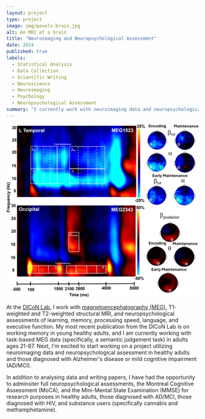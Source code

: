 ```yaml
---
layout: project
type: project
image: img/pexels-brain.jpg
alt: An MRI of a brain
title: "Neuroimaging and Neuropsychological Assessment"
date: 2024
published: true
labels:
  - Statistical Analysis
  - Data Collection
  - Scientific Writing
  - Neuroscience
  - Neuroimaging
  - Psychology
  - Neuropsychological Assessment
summary: "I currently work with neuroimaging data and neuropsychological assessment to better understand cognitive aging"
---
```


<img class="img-fluid" src="../img/workingmemoryspectrograms.jpg" alt="time-frequency spectrograms and spatial maps for a working memory task">

At the [DICoN Lab](https://www.instituteforhumanneuroscience.org/dicon-lab), I work with [magnetoencephalography (MEG)](https://knowingneurons.com/blog/2024/09/24/meg-neurosurgery/), T1-weighted and T2-weighted structural MRI, and neuropsychological assessments of learning, memory, processing speed, language, and executive function. My most recent publication from the DICoN Lab is on working memory in young healthy adults, and I am currently working with task-based MEG data (specifically, a semantic judgement task) in adults ages 21-87. Next, I'm excited to start working on a project utilizing neuroimaging data and neuropsychological assessment in healthy adults and those diagnosed with Alzheimer's disease or mild cognitive impairment (AD/MCI).

In addition to analysing data and writing papers, I have had the opportunity to adminsiter full neuropsychological assessments, the Montreal Cognitive Assessment (MoCA), and the Mini-Mental State Examination (MMSE) for research purposes in healthy adults, those diagnosed with AD/MCI, those diagnosed with HIV, and substance users (specifically cannabis and methamphetamine).
